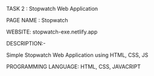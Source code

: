 TASK 2 : Stopwatch Web Application

PAGE NAME : Stopwatch

WEBSITE: stopwatch-exe.netlify.app


DESCRIPTION:-

Simple Stopwatch Web Application using HTML, CSS, JS


PROGRAMMING LANGUAGE: HTML, CSS, JAVACRIPT

